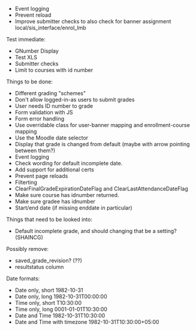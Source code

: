 * Event logging
* Prevent reload
* Improve submitter checks to also check for banner assignment local/sis\_interface/enrol\_lmb

Test immediate:
* GNumber Display
* Test XLS
* Submitter checks
* Limit to courses with id number


Things to be done:
* Different grading "schemes"
* Don't allow logged-in-as users to submit grades
* User needs ID number to grade
* Form validation with JS
* Form error handling
* Use overridable class for user-banner mapping and enrollment-course mapping
* Use the Moodle date selector
* Display that grade is changed from default (maybe with arrow pointing between them?)
* Event logging
* Check wording for default incomplete date.
* Add support for additional certs
* Prevent page reloads
* Filterting
* ClearFinalGradeExpirationDateFlag and ClearLastAttendanceDateFlag
* Make sure course has idnumber returned.
* Make sure gradee has idnumber
* Start/end date (if missing enddate in particular)

Things that need to be looked into:
* Default incomplete grade, and should changing that be a setting? (SHAINCG)

Possibly remove:
* saved\_grade\_revision? (??)
* resultstatus column


Date formats:
* Date only, short 1982-10-31 
* Date only, long 1982-10-31T00:00:00 
* Time only, short T10:30:00 
* Time only, long 0001-01-01T10:30:00 
* Date and Time 1982-10-31T10:30:00 
* Date and Time with timezone 1982-10-31T10:30:00+05:00 
